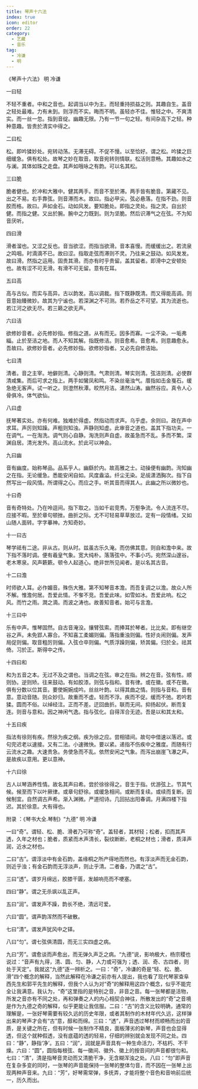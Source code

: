 ```yaml
---
title: 琴声十六法
index: true
icon: editor
order: 22
category:
  - 艺藏
  - 音乐
tag:
  - 冷谦
  - 明
---
```


《琴声十六法》 明 冷谦  

一曰轻  

不轻不重者。中和之音也。起调当以中为主。而轻重持损益之则。其趣自生。盖音之轻处最难。力有未到。则浮而不实。晦而不明。虽轻亦不佳。惟轻之中。不爽清实。而一丝一忽。指到音绽。幽趣无限。乃有一节一句之轻。有间杂高下之轻。种种意趣。皆贵於清实中得之。  

二曰松  

松。即吟猱妙处。宛转动荡。无滞无碍。不促不慢。以至恰好。谓之松。吟猱之巨细缓急。俱有松处。故琴之妙在取音。取音宛转则情联。松活则意畅。其趣如水之与澜。其体如珠之走盘。其声如哦咏之有韵。可以名其松。  

三曰脆  

脆者健也。於冲和大雅中。健其两手。而音不至於滞。两手皆有脆音。第藏不见。出之不易。右手靠弦。则音滞而木。故曰。指必甲尖。弦必悬落。在指不劲。则音胶而格。故曰。声如金石。动如风发。要知脆处。即指之灵处。指之灵。自出於健。而指之健。又出於腕。腕中之力既到。则为坚脆。然后识滞气之在弦。不为知音厌听。  

四曰滑  

滑者溜也。又涩之反也。音当欲涩。而指当欲滑。音本喜慢。而缓缓出之。若流泉之鸣咽。时滴滴不已。故曰涩。指取走弦而滞则不灵。乃往来之鼓动。如风发发。故曰滑。然指之运用。固贵其滑。而亦有时乎贵留。盖其留者。即滑中之安顿处也。故有涩不可无滑。有滑不可无留。意有在耳。  

五曰高  

高与古似。而实与高异。古以韵发。高以调裁。指下既静既清。而又得能高调。则音意始臻微妙。故其为宁谧也。若深渊之不可测。若乔岳之不可望。其为流逝也。若江河之欲无尽。若三籁之欲无声。  

六曰洁  

欲修妙音者。必先修妙指。修指之道。从有而无。因多而寡。一尘不染。一垢弗緇。止於至洁之地。而人不知其解。指既修洁。则音愈希。音愈希。则意趣愈永。吾故曰。欲修妙音者。必先修妙指。欲修妙指者。又必先自修洁始。  

七曰清  

清者。音之主宰。地僻则清。心静则清。气肃则清。琴实则清。弦洁则清。必使群清咸集。而后可求之指上。两手如鸞凤和鸣。不染丝毫浊气。厝指如击金戛石。缓急绝无客声。试一听之。则澄然秋潭。皎然月洁。湱然山涛。幽然谷应。真令人心骨俱冷。体气欲仙。  

八曰虚  

抚琴著实处。亦有何难。独难於得虚。然指动而求声。乌乎虚。余则曰。政在声中求耳。声厉则知躁。声粗则知浊。声静则知虚。此审音之道也。盖其下指功夫。一在调气。一在淘洗。调气则心自静。淘洗则声自虚。故虽急而不乱。多而不繁。深渊自居。清光发外。高山流水。於此可以神会。  

九曰幽  

音有幽度。始称琴品。品系乎人。幽繇於内。故高雅之士。动操便有幽韵。洵知幽之在指。无论缓急。悉能安闲自如。风度盎溢。纤尘无染。足觇潇洒胸次。指下自然写出一段风情。所谓得之心。而应之手。听其音而得其人。此幽之所以微妙也。  

十曰奇  

音有奇特处。乃在呤逗间。指下取之。当如千岩竞秀。万壑争流。令人流连不尽。应接不暇。至於章句顿挫。曲折之际。尤不可轻易草草放过。定有一段情绪。又如山随人面转。字字摹神。方知奇妙。  

十一曰古  

琴学祗有二途。非从古。则从时。兹虽古乐久淹。而仿佛其意。则自和澹中来。故下指不落时调。便有羲皇气象。宽大纯朴。落落弦中。不事小巧。宛然深山邃谷。老木寒泉。风声簌簌。顿令人起道心。绝非世所见闻者。是以名其古音。  

十二曰澹  

时师欲人耳。必作媚音。殊伤大雅。第不知琴音本澹。而吾复调之以澹。故众人所不解。惟澹何居。吾爱此情。不奓不竞。吾爱此味。如雪如冰。吾爱此响。松之风。而竹之雨。澗之滴。而波之涛也。故善知音者。始可与言澹。  

十三曰中  

乐有中声。惟琴固然。自古音淹没。攘臂弦索。而捧耳於琴者。比比矣。即有继空谷之声。未免郢人寡合。不知喜工柔媚则偏。落指重浊则偏。性好炎闹则偏。发声局促则偏。取音粗厉则偏。入弦仓卒则偏。气质浮躁则偏，矫其偏。归於全。祛其倚。习於正。斯得中之传。  

十四曰和  

和为五音之本。无过不及之谓也。当调之在弦。审之在指。辨之在音。弦有性。顺则协。逆则矫。往来鼓动。有如胶漆。则弦与指和。音有律。或在徽。或不在徽。俱有分数以位其音。要使婉婉成吟。丝丝叶韵。以得其曲之情。则指与音和。音有意。意动音随。则众妙归。故重而不虚。轻而不浮。疾而不促。缓而不弛。若吟若猱。圆而不俗。以绰经注。正而不差。迂回曲折。联而无间。抑扬起伏。断而复连。则音与意和。因之神闲气逸。指与弦化。自得浑合无迹。吾是以和其太和。  

十五曰疾  

指法有徐则有疾。然徐为疾之纲。疾为徐之应。尝相错间。故句中借速以落迟。或句完迟老以速接。又有二法。小速微快。要以紧。递指不伤疾中之雅度。而随有行云流水之趣。大速贵急。务使急而不乱。依然安闲之气象。而泻出崩崖飞瀑之声。是故疾以意用。更以意神。  

十六曰徐  

古人以琴涵养性情。故名其声曰希。尝於徐徐得之。音生于指。优游弦上。节其气候。候至而下以叶厥律。或章句舒徐。或缓急相间。或断而复续。或续而复断。因候制宜。自然调古声希。渐入渊微。严道彻诗。几回拈出阳春调。月满四楼下指迟。其於徐意。大有得也。  

附录 ：《琴书大全.琴制》“九德” 明 冷谦  

一曰“奇”。谓轻、松、脆、滑者乃可称“奇”。盖轻者，其材轻；松者，扣而其声透，久年之材也；脆者，质紧而木声清长，裂纹断断，老桐之材也；滑者，质泽声润，近水之材也。  

二曰“古”。谓淳淡中有金石韵，盖缘桐之所产得地而然也。有淳淡声而无金石韵，则近乎浊；有金石韵而无淳淡声，则止乎清。二者备，乃谓之“古”。  

三曰“透”。谓岁月绵远，胶膝干匮，发越响亮而不哽塞。  

四曰“静”。谓之无杀飒以乱正声。  

五曰“润”。谓发声不躁，韵长不绝，清远可爱。  

六曰“圆”。谓声韵浑然而不破散。  

七曰“清”。谓发声犹风中之铎。  

八曰“匀”。谓七弦俱清圆，而无三实四虚之病。  

九曰“芳”。谓愈谈而声愈出，而无弹久声乏之病。“九德”说，影响极大，杨宗稷也说过：“音声有九得，清、圆、匀、静，人力或可强为；透、润、奇、古四者，则处于天定”。我就这“九德”逐一辨析之。一曰：“奇”，冷谦的奇是“轻、松、脆、滑”四个概念的解释，当然此解释在冷谦之前亦有人提出，我也看了现代琴家查阜西先生和郭平先生的解释，但我个人认为对“奇”的解释用这四个概念，似乎不能完全让我满意。我认为，“奇”这里指的是特别之音，非音之音。每一张琴都是活物，所发之音亦有不同之处，再和弹奏之人的内心相契合神往，所散发出的“奇”之音境是作为九德之奇的解释，似乎更能让我信服。二曰：“古”的含义比较明确，通常的理解是，一张好琴需要有较久远的历史年限，或者其制作的木材年代久远，这样弹出来的琴声才会有“古”意，醇和而绵。三曰：“透”，声音透过琴材而顺畅而出的音质，是关键之所在，但有时候一张制作不精良，面板薄劣的新琴，声音也会显得透，但这个就种假透，没有底蕴的透的轻易，仔细的辨别就会发现不同之处。四曰：“静”，静指‘净’。五曰：“润”，润就是声音具有一种生命活力，不枯朽、不干燥。六曰：“圆”，圆指每根弦、每一徽间、徽外、徽上的按音间的声音都很匀和。七曰：“清”，清是指琴音灵动而又清脆干净，无含糊浑浊之处。八曰：“匀”即声音在复杂多变的同时，一张琴的声音能保持一张琴的整体匀音，而不因在一张琴上出现两种声音来。九曰：“芳”，好琴需常弹，多抚弄，才能将整个音色和音响前后统一，历久而出。  
